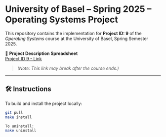 # University of Basel – Spring 2025 – Operating Systems Project

This repository contains the implementation for **Project ID: 9** of the *Operating Systems* course at the University of Basel, Spring Semester 2025.

📄 **Project Description Spreadsheet**  
[Project ID 9 - Link](https://docs.google.com/spreadsheets/d/19OyypSy1iTlggMreg_XjHePQgDlTyR7q/edit?gi=&gid=674830600#gid=674830600)  
> *(Note: This link may break after the course ends.)*

---

## 🛠️ Instructions

To build and install the project locally:

```bash
git pull
make install

To uninstall:
make uninstall


